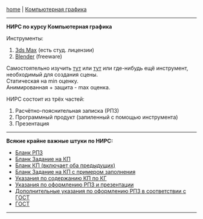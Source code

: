 [home](https://github.com/dKosarevsky/iu7/blob/master/2020_2021_3sem.md) | [Компьютерная графика](computer_graphics.md)
____________________________________
**НИРС по курсу Компьютерная графика**

Инструменты:
1. [3ds Max](https://www.autodesk.com/products/3ds-max/free-trial) (есть студ. лицензии)
2. [Blender](https://www.blender.org/) (freeware)

Самостоятельно изучить [тут](https://www.youtube.com/playlist?list=PLkxXQ3ugQK2PEUO9a2_FZMmXGXy83P4XN) или [тут](https://www.youtube.com/c/PolygonRunway) или где-нибудь ещё инструмент, необходимый для создания сцены. \
Статическая на min оценку. \
Анимированная + защита - max оценка.

НИРС состоит из трёх частей:
1. Расчётно-пояснительная записка (РПЗ) 
2. Программный продукт (запиленный с помощью инструмента)
3. Презентация
____________________________________
**Всякие крайне важные штуки по НИРС:**
* [Бланк РПЗ](https://drive.google.com/file/d/1Vt_GI6_fCPA0NUNbyspX9rr8jEDFyaG3/view?usp=sharing)
* [Бланк Задание на КП](https://drive.google.com/file/d/111xAqypWjy2kBzaO_9ejez2Ug1Hy6m8v/view?usp=sharing)
* [Бланк КП (включает оба предыдущих)](https://drive.google.com/file/d/1vYXGGNdhV8x0rCUtbB2631eWgAcq7cdY/view?usp=sharing)
* [Бланк Задание на КП с примером заполнения](https://drive.google.com/file/d/1Edt_wDl6l9lli6jVIbnGZ03MW8SZJ2J9/view?usp=sharing)
* [Указания по содержанию КП по КГ](https://drive.google.com/file/d/1jpIlXyjTwUmXY4ogKQX9wZaf6a-jZc1_/view?usp=sharing)
* [Указания по оформлению РПЗ и презентации](https://drive.google.com/file/d/13G7YeaXQaa_VvUD7b3yN4rsrjCuEaiZd/view?usp=sharing)
* [Дополнительные указания по оформлению РПЗ в соответствии с ГОСТ](https://drive.google.com/file/d/1hSfF3hXj0J06JHMl1E_8YiGfOHXzB1Bu/view?usp=sharing)
* [ГОСТ](https://drive.google.com/file/d/1xCHaR60dpLDRRLmjil1U75ZzFzRjcM_D/view?usp=sharing)
____________________________________

